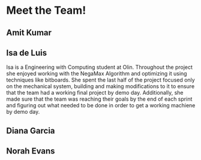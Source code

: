# Meet the Team!

## Amit Kumar

## Isa de Luis

Isa is a Engineering with Computing student at Olin. Throughout the project she enjoyed working with the NegaMax Algorithm and optimizing it using techniques 
like bitboards. She spent the last half of the project focused only on the mechanical system, building and making modifications to it to ensure that the team
had a working final project by demo day. Additionally, she made sure that the team was reaching their goals by the end of each sprint and figuring
out what needed to be done in order to get a working machiene by demo day.

## Diana Garcia

## Norah Evans
